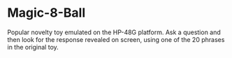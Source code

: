# Magic-8-Ball
Popular novelty toy emulated on the HP-48G platform. Ask a question and then look for the response revealed on screen, using one of the 20 phrases in the original toy.
